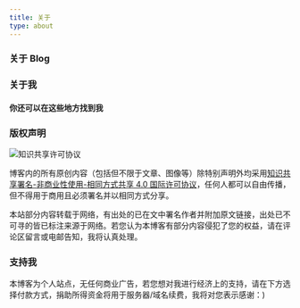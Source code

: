 ```yaml
---
title: 关于
type: about
---
```


### **关于 Blog**


### **关于我**


#### 你还可以在这些地方找到我


### **版权声明**

![知识共享许可协议](https://img.imjad.cn/images/2016/05/21/88x31.png)

博客内的所有原创内容（包括但不限于文章、图像等）除特别声明外均采用[知识共享署名-非商业性使用-相同方式共享 4.0 国际许可协议](http://creativecommons.org/licenses/by-nc-sa/4.0/)，任何人都可以自由传播，但不得用于商用且必须署名并以相同方式分享。

本站部分内容转载于网络，有出处的已在文中署名作者并附加原文链接，出处已不可寻的皆已标注来源于网络。若您认为本博客有部分内容侵犯了您的权益，请在评论区留言或电邮告知，我将认真处理。


### **支持我**

本博客为个人站点，无任何商业广告，若您想对我进行经济上的支持，请在下方选择付款方式，捐助所得资金将用于服务器/域名续费，我将对您表示感谢：)